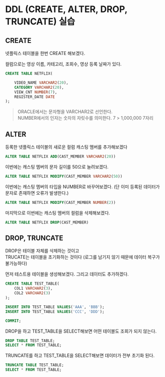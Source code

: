 # DDL (CREATE, ALTER, DROP, TRUNCATE) 실습

## CREATE
넷플릭스 테이블을 한번 CREATE 해보겠다.
  
컬럼으로는 영상 이름, 카테고리, 조회수, 영상 등록 날짜가 있다.

```sql
CREATE TABLE NETFLIX(

    VIDEO_NAME VARCHAR2(20),
    CATEGORY VARCHAR2(20),
    VIEW_CNT NUMBER(7),
    REGISTER_DATE DATE
);
```

> ORACLE에서는 문자형을 VARCHAR2로 선언한다.  
> NUMBER에서의 인자는 숫자의 자릿수를 의미한다. 7 > 1,000,000 7자리


## ALTER
등록한 넷플릭스 테이블의 새로운 컬럼 캐스팅 멤버를 추가해보겠다
```sql
ALTER TABLE NETFLIX ADD(CAST_MEMBER VARCHAR2(20))
```

이번에는 캐스팅 멤버의 문자 길이를 50으로 늘려보겠다.
```sql
ALTER TABLE NETFLIX MODIFY(CAST_MEMBER VARCHAR2(50))
```

이번에는 캐스팅 멤버의 타입을 NUMBER로 바꾸어보겠다. (단 이미 등록된 데이터가 문자로 존재하면 오류가 발생한다.)
```sql
ALTER TABLE NETFLIX MODIFY(CAST_MEMBER NUMBER(2))
```

마지막으로 이번에는 캐스팅 멤버의 컬럼을 삭제해보겠다.

```sql
ALTER TABLE NETFLIX DROP(CAST_MEMBER)
```

## DROP, TRUNCATE

DROP은 테이블 자체를 삭제하는 것이고  
TRUCATE는 테이블을 초기화하는 것이다 (로그를 남기지 않기 때문에 데이터 복구가 불가능하다)
  
먼저 테스트용 테이블을 생성해보겠다. 그리고 데이터도 추가하겠다.
```sql
CREATE TABLE TEST_TABLE(
    COL1 VARCHAR2(3),
    COL2 VARCHAR2(3)
);

INSERT INTO TEST_TABLE VALUES('AAA', 'BBB');
INSERT INTO TEST_TABLE VALUES('CCC', 'DDD');

COMMIT;
```

DROP을 하고 TEST_TABLE을 SELECT해보면 어떤 테이블도 조회가 되지 않는다.

```sql
DROP TABLE TEST_TABLE;
SELECT * FROM TEST_TABLE;
```

TRUNCATE를 하고 TEST_TABLE을 SELECT해보면 데이터가 전부 초기화 된다.
```sql
TRUNCATE TABLE TEST_TABLE;
SELECT * FROM TEST_TABLE;
```